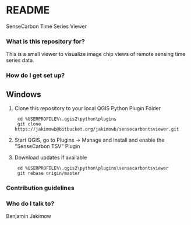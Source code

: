 # README #

SenseCarbon Time Series Viewer


### What is this repository for? ###

This is a small viewer to visualize image chip views of remote sensing time series data. 


### How do I get set up? ###

## Windows ##

1. Clone this repository to your local QGIS Python Plugin Folder

        cd %USERPROFILE%\.qgis2\python\plugins 
        git clone https://jakimowb@bitbucket.org/jakimowb/sensecarbontsviewer.git

2. Start QGIS, go to Plugins -> Manage and Install and enable the "SenseCarbon TSV" Plugin
3. Download updates if available

        cd %USERPROFILE%\.qgis2\python\plugins\sensecarbontsviewer
        git rebase origin/master 


### Contribution guidelines ###


### Who do I talk to? ###

Benjamin Jakimow